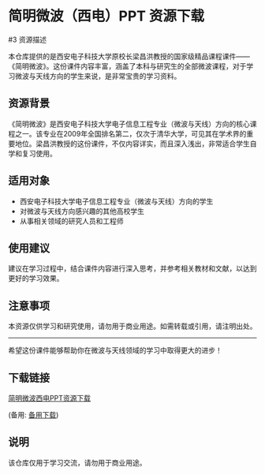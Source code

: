 # 简明微波（西电）PPT 资源下载

#3 资源描述

本仓库提供的是西安电子科技大学原校长梁昌洪教授的国家级精品课程课件——《简明微波》。这份课件内容丰富，涵盖了本科与研究生的全部微波课程，对于学习微波与天线方向的学生来说，是非常宝贵的学习资料。

## 资源背景

《简明微波》是西安电子科技大学电子信息工程专业（微波与天线）方向的核心课程之一。该专业在2009年全国排名第二，仅次于清华大学，可见其在学术界的重要地位。梁昌洪教授的这份课件，不仅内容详实，而且深入浅出，非常适合学生自学和复习使用。

## 适用对象

- 西安电子科技大学电子信息工程专业（微波与天线）方向的学生
- 对微波与天线方向感兴趣的其他高校学生
- 从事相关领域的研究人员和工程师

## 使用建议

建议在学习过程中，结合课件内容进行深入思考，并参考相关教材和文献，以达到更好的学习效果。

## 注意事项

本资源仅供学习和研究使用，请勿用于商业用途。如需转载或引用，请注明出处。

---

希望这份课件能够帮助你在微波与天线领域的学习中取得更大的进步！

## 下载链接
[简明微波西电PPT资源下载](https://pan.quark.cn/s/931cbc702f80) 

(备用: [备用下载](https://pan.baidu.com/s/18ZvtL6EnNNblIG5OQSdQAQ?pwd=1234))

## 说明

该仓库仅用于学习交流，请勿用于商业用途。
